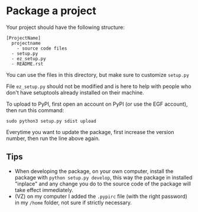 Package a project
=================

Your project should have the following structure:

```
[ProjectName]
  projectname
    - source code files
  - setup.py
  - ez_setup.py
  - README.rst
```

You can use the files in this directory, but make sure to customize ``setup.py``

File ``ez_setup.py`` should not be modified and is here to help with people who don't have setuptools already installed on their machine.

To upload to PyPI, first open an account on PyPI (or use the EGF account), then run this command:

```
sudo python3 setup.py sdist upload
```

Everytime you want to update the package, first increase the version number, then run the line above again.



Tips
----

- When developing the package, on your own computer, install the package with `python setup.py develop`, this way the package in installed "inplace" and any change you do to the source code of the package will take effect immediately.
- (VZ) on my computer I added the ``.pypirc`` file (with the right password) in my ``/home`` folder, not sure if strictly necessary.